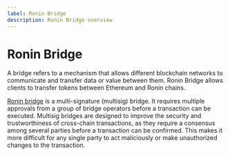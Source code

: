 ```yaml
---
label: Ronin Bridge
description: Ronin Bridge overview
---
```


# Ronin Bridge

A bridge refers to a mechanism that allows different blockchain networks to communicate and transfer data or value between them. Ronin Bridge allows clients to transfer tokens between Ethereum and Ronin chains. 

[Ronin bridge](https://bridge.roninchain.com) is a multi-signature (multisig) bridge. It requires multiple approvals from a group of bridge operators before a transaction can be executed. Multisig bridges are designed to improve the security and trustworthiness of cross-chain transactions, as they require a consensus among several parties before a transaction can be confirmed. This makes it more difficult for any single party to act maliciously or make unauthorized changes to the transaction.
